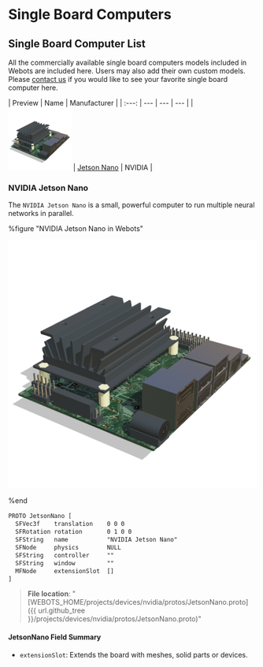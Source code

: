 # Single Board Computers

## Single Board Computer List

All the commercially available single board computers models included in Webots are included here.
Users may also add their own custom models.
Please [contact us](https://cyberbotics.com/#contact) if you would like to see your favorite single board computer here.

| Preview | Name |  Manufacturer |
| :---: | --- | --- | --- |
| ![icon.png](images/sbc/nvidia_jetson_nano_icon.png) | [Jetson Nano](#nvidia-jetson-nano) | NVIDIA |

### NVIDIA Jetson Nano

The `NVIDIA Jetson Nano` is a small, powerful computer to run multiple neural networks in parallel.

%figure "NVIDIA Jetson Nano in Webots"

![nvidia_jetson_nano.png](images/sbc/nvidia_jetson_nano.png)

%end

```
PROTO JetsonNano [
  SFVec3f    translation    0 0 0
  SFRotation rotation       0 1 0 0
  SFString   name           "NVIDIA Jetson Nano"
  SFNode     physics        NULL
  SFString   controller     ""
  SFString   window         ""
  MFNode     extensionSlot  []
]
```

> **File location**: "[WEBOTS\_HOME/projects/devices/nvidia/protos/JetsonNano.proto]({{ url.github_tree }}/projects/devices/nvidia/protos/JetsonNano.proto)"

#### JetsonNano Field Summary

- `extensionSlot`: Extends the board with meshes, solid parts or devices.
